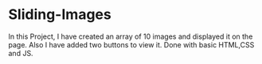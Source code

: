 # Sliding-Images
In this Project, I have created an array of 10 images and displayed it on the page. Also  I have added two buttons to view it. Done with basic HTML,CSS and JS.
